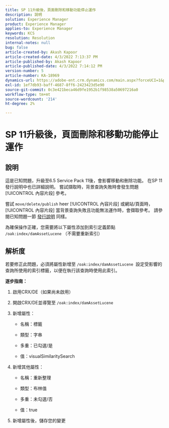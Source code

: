 ```yaml
---
title: SP 11升級後，頁面刪除和移動功能停止運作
description: 說明
solution: Experience Manager
product: Experience Manager
applies-to: Experience Manager
keywords: KCS
resolution: Resolution
internal-notes: null
bug: false
article-created-by: Akash Kapoor
article-created-date: 4/3/2022 7:13:37 PM
article-published-by: Akash Kapoor
article-published-date: 4/3/2022 7:14:12 PM
version-number: 5
article-number: KA-18969
dynamics-url: https://adobe-ent.crm.dynamics.com/main.aspx?forceUCI=1&pagetype=entityrecord&etn=knowledgearticle&id=bdedee26-82b3-ec11-983f-000d3a5d09d6
exl-id: 1ef7db93-baff-4687-8ff6-2423423d5e90
source-git-commit: 0c3e421beca46d9fe1952b1f98538a50697216a0
workflow-type: tm+mt
source-wordcount: '214'
ht-degree: 2%

---
```


# SP 11升級後，頁面刪除和移動功能停止運作

## 說明


這是已知問題，升級至6.5 Service Pack 11後，會影響移動和刪除功能。 在SP 11發行說明中也已詳細說明。 嘗試擷取時，背景查詢失敗時會發生問題 [!UICONTROL 內容片段] 參考。

嘗試 `move/delete/publish` heer [!UICONTROL 內容片段] 或網站/頁面時， [!UICONTROL 內容片段] 當背景查詢失敗且功能無法運作時，會擷取參考。
請參閱已知問題一節 [發行說明](https://experienceleague.adobe.com/docs/experience-manager-65/release-notes/service-pack/sp-release-notes.html#known-issues) 同樣。

為確保操作正確，您需要將以下屬性添加到索引定義節點 `/oak:index/damAssetLucene` （不需要重新索引）


## 解析度


若要修正此問題，必須將屬性新增至 `/oak:index/damAssetLucene`  設定受影響的查詢所使用的索引標籤，以便在執行該查詢時使用此索引。

<b>逐步指南：</b>

1. 啟用CRX/DE（如果尚未啟用）
2. 開啟CRX/DE並導覽至 `/oak:index/damAssetLucene` 
3. 新增屬性：

   - 名稱：標籤 

   - 類型：字串

   - 多重：已勾選/是 

   - 值：visualSimilaritySearch 

4. 新增其他屬性：

   - 名稱：重新整理 

   - 類型：布林值 

   - 多重：未勾選/否 

   - 值：true 

5. 新增屬性後，儲存您的變更

